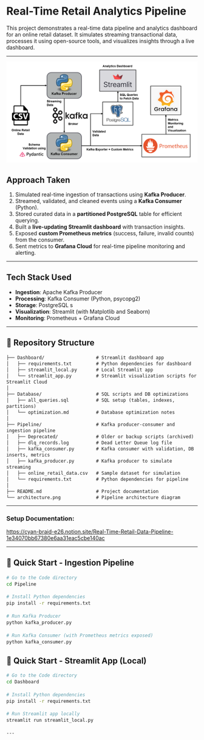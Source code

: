 # Real-Time Retail Analytics Pipeline

This project demonstrates a real-time data pipeline and analytics dashboard for an online retail dataset. It simulates streaming transactional data, processes it using open-source tools, and visualizes insights through a live dashboard.

---

![alt text](Architecture_diagram.png)

## Approach Taken

1. Simulated real-time ingestion of transactions using **Kafka Producer**.
2. Streamed, validated, and cleaned events using a **Kafka Consumer** (Python).
3. Stored curated data in a **partitioned PostgreSQL** table for efficient querying.
4. Built a **live-updating Streamlit dashboard** with transaction insights.
5. Exposed **custom Prometheus metrics** (success, failure, invalid counts) from the consumer.
6. Sent metrics to **Grafana Cloud** for real-time pipeline monitoring and alerting.

---

## Tech Stack Used

- **Ingestion**: Apache Kafka Producer
- **Processing**: Kafka Consumer (Python, psycopg2)
- **Storage**: PostgreSQL s
- **Visualization**: Streamlit (with Matplotlib and Seaborn)
- **Monitoring**: Prometheus + Grafana Cloud

---

## 📁 Repository Structure

```
├── Dashboard/                   # Streamlit dashboard app
│   ├── requirements.txt         # Python dependencies for dashboard
│   ├── streamlit_local.py       # Local Streamlit app
│   └── streamlit_app.py         # Streamlit visualization scripts for Streamlit Cloud
│
├── Database/                    # SQL scripts and DB optimizations
│   ├── all_queries.sql          # SQL setup (tables, indexes, partitions)
│   └── optimization.md          # Database optimization notes
│
├── Pipeline/                    # Kafka producer-consumer and ingestion pipeline
│   ├── Deprecated/              # Older or backup scripts (archived)
│   ├── dlq_records.log          # Dead Letter Queue log file
│   ├── kafka_consumer.py        # Kafka consumer with validation, DB inserts, metrics
│   ├── kafka_producer.py        # Kafka producer to simulate streaming
│   ├── online_retail_data.csv   # Sample dataset for simulation
│   └── requirements.txt         # Python dependencies for pipeline
│
├── README.md                    # Project documentation
└── architecture.png             # Pipeline architecture diagram

```

---

###  Setup Documentation: 
https://cyan-braid-e26.notion.site/Real-Time-Retail-Data-Pipeline-1e34070bb67380e6aa31eac5cbe140ac

---

## 🚀 Quick Start - Ingestion Pipeline

```bash
# Go to the Code directory
cd Pipeline

# Install Python dependencies
pip install -r requirements.txt

# Run Kafka Producer
python kafka_producer.py

# Run Kafka Consumer (with Prometheus metrics exposed)
python kafka_consumer.py

```

## 🚀 Quick Start - Streamlit App (Local)

```bash
# Go to the Code directory
cd Dashboard

# Install Python dependencies
pip install -r requirements.txt

# Run Streamlit app locally
streamlit run streamlit_local.py

---